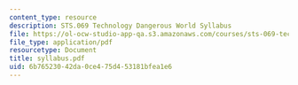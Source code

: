 ```yaml
---
content_type: resource
description: STS.069 Technology Dangerous World Syllabus
file: https://ol-ocw-studio-app-qa.s3.amazonaws.com/courses/sts-069-technology-in-a-dangerous-world-fall-2002/6b76523042da0ce475d453181bfea1e6_syllabus.pdf
file_type: application/pdf
resourcetype: Document
title: syllabus.pdf
uid: 6b765230-42da-0ce4-75d4-53181bfea1e6
---
```


